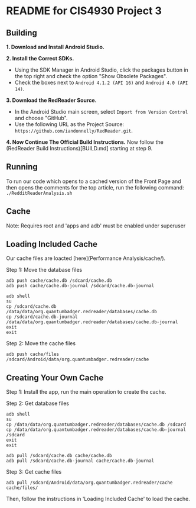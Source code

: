 # README for CIS4930 Project 3 #

## Building ##

**1\. Download and Install Android Studio.**

**2\. Install the Correct SDKs.**
- Using the SDK Manager in Android Studio, click the packages button in the top right
and check the option "Show Obsolete Packages".
- Check the boxes next to `Android 4.1.2 (API 16)` and `Android 4.0 (API 14)`.

**3\. Download the RedReader Source.**
- In the Android Studio main screen, select `Import from Version Control` and choose "GitHub".
- Use the following URL as the Project Source: `https://github.com/iandonnelly/RedReader.git`.

**4\. Now Continue The Official Build Instructions.**
Now follow the (RedReader Build Instructions)[BUILD.md] starting at step 9.

## Running ##
To run our code which opens to a cached version of the Front Page and then opens the comments for the top article, run the following command:
`./RedditReaderAnalysis.sh`

## Cache ##

Note: Requires root and 'apps and adb' must be enabled under superuser

## Loading Included Cache ##

Our cache files are loacted [here](Performance Analysis/cache/).  

Step 1: Move the database files  
  
    adb push cache/cache.db /sdcard/cache.db  
    adb push cache/cache.db-journal /sdcard/cache.db-journal  
    
    adb shell  
    su  
    cp /sdcard/cache.db /data/data/org.quantumbadger.redreader/databases/cache.db  
    cp /sdcard/cache.db-journal /data/data/org.quantumbadger.redreader/databases/cache.db-journal  
    exit  
    exit  


Step 2: Move the cache files  
  
    adb push cache/files /sdcard/Android/data/org.quantumbadger.redreader/cache  


## Creating Your Own Cache ##

Step 1: Install the app, run the main operation to create the cache.  

Step 2: Get database files  
  
    adb shell  
    su  
    cp /data/data/org.quantumbadger.redreader/databases/cache.db /sdcard  
    cp /data/data/org.quantumbadger.redreader/databases/cache.db-journal /sdcard  
    exit  
    exit  

    adb pull /sdcard/cache.db cache/cache.db  
    adb pull /sdcard/cache.db-journal cache/cache.db-journal  

Step 3:  Get cache files  
  
    adb pull /sdcard/Android/data/org.quantumbadger.redreader/cache cache/files/  

Then, follow the instructions in 'Loading Included Cache' to load the cache.